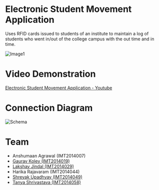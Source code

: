 Electronic Student Movement Application
=======================================

Uses RFID cards issued to students of an institute to maintain a log of students
who went in/out of the college campus with the out time and in time.

![Image1](https://raw.githubusercontent.com/arkokoley/esma/master/Image1.jpg)

# Video Demonstration

[Electronic Student Movement Application - Youtube](https://www.youtube.com/watch?v=rAXyXrPMPyM)

# Connection Diagram

![Schema](https://raw.githubusercontent.com/arkokoley/esma/master/schema.jpg)

# Team
* Anshumaan Agrawal (IMT2014007)
* [Gaurav Koley (IMT2014019)](http://github.com/arkokoley)
* [Lakshay Jindal (IMT2014029)](http://github.com/ljindal1995)
* Harika Rajavaram (IMT2014044)
* [Shreyak Upadhyay (IMT2014049)](http://github.com/shreyakupadhyay)
* [Tanya Shrivastava (IMT2014058)](http://github.com/Tanya05)
